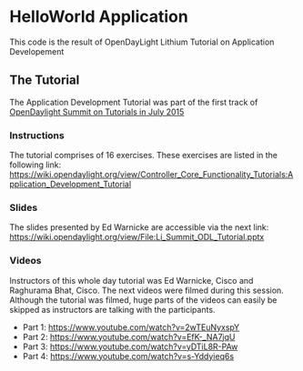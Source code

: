 # HelloWorld Application
This code is the result of OpenDayLight Lithium Tutorial on Application Developement

## The Tutorial
The Application Development Tutorial was part of the first track of [OpenDaylight Summit on Tutorials in July 2015][ODL_Summit_Tutorials]

[ODL_Summit_Tutorials]: https://wiki.opendaylight.org/view/Events:ODL_Summit_Tutorials

### Instructions
The tutorial comprises of 16 exercises. These exercises are listed in the following link:  
<https://wiki.opendaylight.org/view/Controller_Core_Functionality_Tutorials:Application_Development_Tutorial>

### Slides
The slides presented by Ed Warnicke are accessible via the next link:  
<https://wiki.opendaylight.org/view/File:Li_Summit_ODL_Tutorial.pptx>

### Videos
Instructors of this whole day tutorial was Ed Warnicke, Cisco and Raghurama Bhat, Cisco.
The next videos were filmed during this session. Although the tutorial was filmed, huge parts of the videos can easily be skipped as instructors are talking with the participants.

- Part 1: <https://www.youtube.com/watch?v=2wTEuNyxspY>
- Part 2: <https://www.youtube.com/watch?v=EfK-_NA7jqU>
- Part 3: <https://www.youtube.com/watch?v=yDTiL8R-PAw>
- Part 4: <https://www.youtube.com/watch?v=s-Yddyieq6s>

